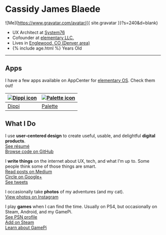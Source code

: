 # Cassidy James Blaede

![Me](https://www.gravatar.com/avatar/{{ site.gravatar }}?s=240&d=blank)

<ul class="fa-ul">
    <li><i class="fa-li fa fa-briefcase"></i>UX Architect at <a href="https://system76.com/">System76</a></li>
    <li><i class="fa-li fa fa-heart"></i>Cofounder at <a href="https://elementary.io/">elementary LLC.</a></li>
    <li><i class="fa-li fa fa-map-marker"></i>Lives in <a href="https://www.google.com/maps/place/Englewood,+CO/@39.6888341,-104.9838867,12z/data=!4m2!3m1!1s0x876c807a9da33fb7:0x6620ef5f5fcfffc5">Englewood, CO (Denver area)</a></li>
    <li><i class="fa-li fa fa-birthday-cake"></i><span id="age">{% include age.html %}</span> Years Old</li>
</ul>

---

## Apps

I have a few apps available on AppCenter for [elementary OS](https://elementary.io). Check them out!

| [![Dippi icon](https://cdn.rawgit.com/cassidyjames/dippi/master/data/icons/128/com.github.cassidyjames.dippi.svg)](/dippi/) | [![Palette icon](https://camo.githubusercontent.com/557d9f398566930cf701d9338fce868be032efba/68747470733a2f2f63646e2e7261776769742e636f6d2f636173736964796a616d65732f70616c657474652f346139653564343637353063623134303961386431613734313032386635373937636266366334632f646174612f69636f6e732f3132382f636f6d2e6769746875622e636173736964796a616d65732e70616c657474652e737667)](/palette/) |
|-------|---------|
| [Dippi](/dippi/) | [Palette](/palette/) |

## What I Do

I use **user-centered design** to create useful, usable, and delightful **digital products**.
<br /><a href="http://cassidyjames.com/resume" class="read-more resume"><i class="far fa-fw fa-file-alt"></i>See résumé</a>
<br/><a href="https://github.com/cassidyjames" class="read-more github"><i class="fab fa-fw fa-github"></i>Browse code on GitHub</a>

I **write things** on the internet about UX, tech, and what I&rsquo;m up to. Some people think some of those things are smart.
<br/><a href="https://medium.com/@cassidyjames" class="read-more medium"><i class="fab fa-fw fa-medium"></i>Read posts on Medium</a>
<br/><a href="https://plus.google.com/+CassidyJames" class="read-more google-plus"><i class="fab fa-fw fa-google-plus"></i>Circle on Google+</a>
<br/><a href="https://twitter.com/CassidyJames" class="read-more twitter"><i class="fab fa-fw fa-twitter"></i>See tweets</a>

I occasionally take **photos** of my adventures (and my cat).
<br/><a href="https://instagram.com/cassidy.james.blaede" class="read-more instagram"><i class="fab fa-fw fa-instagram"></i>View photos on Instagram</a>

I play **games** when I can find the time. Usually on PS4, but occasionally on Steam, Android, and my GamePi.
<br/><a href="http://psnprofiles.com/blaede22" class="read-more psn"><i class="fa fa-fw fa-trophy"></i>See PSN profile</a>
<br/><a href="http://steamcommunity.com/id/cassidyjames/" class="read-more steam"><i class="fab fa-fw fa-steam-square"></i>Add on Steam</a>
<br/><a href="gamepi" class="read-more gamepi"><i class="fa fa-fw fa-gamepad"></i>Learn about GamePi</a>
